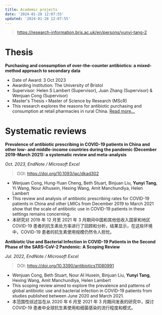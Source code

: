 ```yaml
---
title: Academic projects
date: '2024-01-28 12:07:55'
updated: '2024-01-28 12:07:55'
---
```


> https://research-information.bris.ac.uk/en/persons/yunyi-tang-2

# Thesis

**Purchasing and consumption of over-the-counter antibiotics: a mixed-method approach to secondary data**

- Date of Award: 3 Oct 2023
- Awarding Institution: The University of Bristol
- Supervisor: Helen S Lambert (Supervisor), Juan Zhang (Supervisor) & Wenjuan Cong (Supervisor)
- Master's Thesis › Master of Science by Research (MScR)
- This research explores the reasons for antibiotic purchasing and consumption at retail pharmacies in rural China. [Read more...](https://research-information.bris.ac.uk/en/studentTheses/purchasing-and-consumption-of-over-the-counter-antibiotics)

# Systematic reviews

**Prevalence of antibiotic prescribing in COVID-19 patients in China and other low- and middle-income countries during the pandemic (December 2019-March 2021): a systematic review and meta-analysis**

_Oct. 2023, EndNote / Microsoft Excel_

> DOI: https://doi.org/10.1093/jac/dkad302

- Wenjuan Cong, Hung-Yuan Cheng, Beth Stuart, Binjuan Liu, **Yunyi Tang**, Yi Wang, Nour AIhusein, Hexing Wang, Amit Manchundiya, Helen Lambert
- This review and analysis of antibiotic prescribing rates for COVID-19 patients in China and other LMICs from December 2019 to March 2021 show that the scale of antibiotic use in COVID-19 patients in these settings remains concerning.
- 本研究对 2019 年 12 月至 2021 年 3 月期间中国和其他低收入国家和地区 COVID-19 患者的抗生素处方率进行了回顾和分析，结果显示，在这些环境中，COVID-19 患者的抗生素使用规模仍然令人担忧。

**Antibiotic Use and Bacterial Infection in COVID-19 Patients in the Second Phase of the SARS-CoV-2 Pandemic: A Scoping Review**

_Jul. 2022, EndNote / Microsoft Excel_

> DOI: https://doi.org/10.3390/antibiotics11080991

- Wenjuan Cong, Beth Stuart, Nour AI Husein, Binjuan Liu, **Yunyi Tang**, Hexing Wang, Amit Manchundiya, Helen Lambert
- This scoping review aimed to explore the prevalence and patterns of global antibiotic use and bacterial infection in COVID-19 patients from studies published between June 2020 and March 2021.
- 本范围性综述旨在从 2020 年 6 月至 2021 年 3 月期间发表的研究中，探讨 COVID-19 患者中全球抗生素使用和细菌感染的流行程度和模式。
